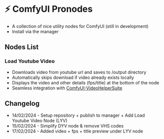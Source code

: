 # ⚡ ComfyUI Pronodes

- A collection of nice utility nodes for ComfyUI (still in development)
- Install via the manager

## Nodes List

### Load Youtube Video

- Downloads video from youtube url and saves to /output directory
- Automatically skips download if video already exists locally
- Displays the video and other details (fps/title) at the bottom of the node
- Seamless integration with [ComfyUI-VideoHelperSuite](https://github.com/Kosinkadink/ComfyUI-VideoHelperSuite)

## Changelog

- 14/02/2024 - Setup repository + publish to manager + Add Load Youtube Video Node (LYV)
- 15/02/2024 - Simplify DYV node & remove VHS codes
- 17/02/2024 - Added video + fps + title preview under LYV node
